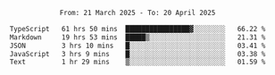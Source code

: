 <div align="center">
<p style="text-align: center;">
<!--START_SECTION:waka-->

```txt
From: 21 March 2025 - To: 20 April 2025

TypeScript   61 hrs 50 mins  ████████████████▓░░░░░░░░   66.22 %
Markdown     19 hrs 53 mins  █████▒░░░░░░░░░░░░░░░░░░░   21.31 %
JSON         3 hrs 10 mins   █░░░░░░░░░░░░░░░░░░░░░░░░   03.41 %
JavaScript   3 hrs 9 mins    █░░░░░░░░░░░░░░░░░░░░░░░░   03.38 %
Text         1 hr 29 mins    ▒░░░░░░░░░░░░░░░░░░░░░░░░   01.59 %
```

<!--END_SECTION:waka-->
</p>
</div>
